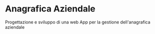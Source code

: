 # Anagrafica Aziendale
Progettazione e sviluppo di una web App per la gestione dell'anagrafica aziendale